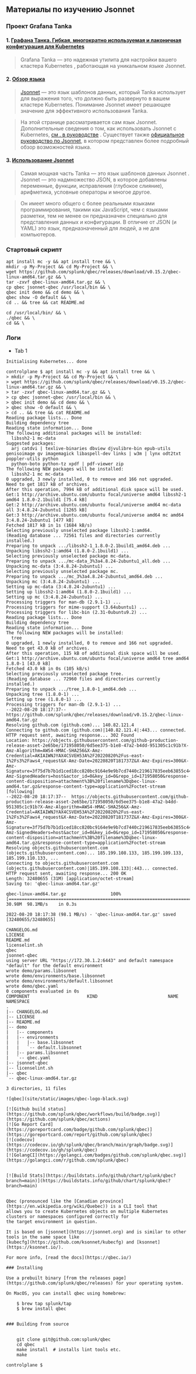 ## Материалы по изучению Jsonnet

### Проект Grafana Tanka
#### 1. [Графана Танка. Гибкая, многократно используемая и лаконичная конфигурация для Kubernetes](https://tanka.dev/)
> Grafana Tanka — это надежная утилита для настройки вашего кластера Kubernetes , работающая на уникальном языке Jsonnet.
#### 2. [Обзор языка](https://tanka.dev/jsonnet/overview)
> [Jsonnet](https://jsonnet.org/) — это язык шаблонов данных, который Tanka использует для выражения того, что должно быть развернуто в вашем кластере Kubernetes. 
> Понимание Jsonnet имеет решающее значение для эффективного использования Tanka.

> На этой странице рассматривается сам язык Jsonnet. Дополнительные сведения о том, как использовать Jsonnet с Kubernetes, [см . в руководстве](https://tanka.dev/tutorial/jsonnet) . 
> Существует также [официальное руководство по Jsonnet](https://jsonnet.org/learning/tutorial.html), в котором представлен более подробный обзор возможностей языка.

#### 3. [Использование Jsonnet](https://tanka.dev/tutorial/jsonnet)
> Самая мощная часть Tanka — это язык шаблонов данных Jsonnet . Jsonnet — это надмножество JSON, в которое добавлены переменные, функции, исправления (глубокое слияние), арифметика, условные операторы и многое другое.

> Он имеет много общего с более реальными языками программирования, такими как JavaScript, чем с языками разметки, тем не менее он предназначен специально для представления данных и конфигурации. В отличие от JSON (и YAML) это язык, предназначенный для людей, а не для компьютеров.


### Стартовый скрипт

```
apt install mc -y && apt install tree && \
mkdir -p My-Project && cd My-Project && \
wget https://github.com/splunk/qbec/releases/download/v0.15.2/qbec-linux-amd64.tar.gz && \
tar -zxvf qbec-linux-amd64.tar.gz && \
cp qbec jsonnet-qbec /usr/local/bin && \
qbec init demo && cd demo && \
qbec show -O default && \
cd .. && tree && cat README.md

```
```
cd /usr/local/bin/ && \
./qbec && \
cd && \
```

### Логи
* Tab 1

```
Initialising Kubernetes... done

controlplane $ apt install mc -y && apt install tree && \
> mkdir -p My-Project && cd My-Project && \
> wget https://github.com/splunk/qbec/releases/download/v0.15.2/qbec-linux-amd64.tar.gz && \
> tar -zxvf qbec-linux-amd64.tar.gz && \
> cp qbec jsonnet-qbec /usr/local/bin && \
> qbec init demo && cd demo && \
> qbec show -O default && \
> cd .. && tree && cat README.md
Reading package lists... Done
Building dependency tree       
Reading state information... Done
The following additional packages will be installed:
  libssh2-1 mc-data
Suggested packages:
  arj catdvi | texlive-binaries dbview djvulibre-bin epub-utils genisoimage gv imagemagick libaspell-dev links | w3m | lynx odt2txt poppler-utils python
  python-boto python-tz xpdf | pdf-viewer zip
The following NEW packages will be installed:
  libssh2-1 mc mc-data
0 upgraded, 3 newly installed, 0 to remove and 166 not upgraded.
Need to get 1817 kB of archives.
After this operation, 7994 kB of additional disk space will be used.
Get:1 http://archive.ubuntu.com/ubuntu focal/universe amd64 libssh2-1 amd64 1.8.0-2.1build1 [75.4 kB]
Get:2 http://archive.ubuntu.com/ubuntu focal/universe amd64 mc-data all 3:4.8.24-2ubuntu1 [1265 kB]
Get:3 http://archive.ubuntu.com/ubuntu focal/universe amd64 mc amd64 3:4.8.24-2ubuntu1 [477 kB]
Fetched 1817 kB in 1s (1684 kB/s)
Selecting previously unselected package libssh2-1:amd64.
(Reading database ... 72561 files and directories currently installed.)
Preparing to unpack .../libssh2-1_1.8.0-2.1build1_amd64.deb ...
Unpacking libssh2-1:amd64 (1.8.0-2.1build1) ...
Selecting previously unselected package mc-data.
Preparing to unpack .../mc-data_3%3a4.8.24-2ubuntu1_all.deb ...
Unpacking mc-data (3:4.8.24-2ubuntu1) ...
Selecting previously unselected package mc.
Preparing to unpack .../mc_3%3a4.8.24-2ubuntu1_amd64.deb ...
Unpacking mc (3:4.8.24-2ubuntu1) ...
Setting up mc-data (3:4.8.24-2ubuntu1) ...
Setting up libssh2-1:amd64 (1.8.0-2.1build1) ...
Setting up mc (3:4.8.24-2ubuntu1) ...
Processing triggers for man-db (2.9.1-1) ...
Processing triggers for mime-support (3.64ubuntu1) ...
Processing triggers for libc-bin (2.31-0ubuntu9.2) ...
Reading package lists... Done
Building dependency tree       
Reading state information... Done
The following NEW packages will be installed:
  tree
0 upgraded, 1 newly installed, 0 to remove and 166 not upgraded.
Need to get 43.0 kB of archives.
After this operation, 115 kB of additional disk space will be used.
Get:1 http://archive.ubuntu.com/ubuntu focal/universe amd64 tree amd64 1.8.0-1 [43.0 kB]
Fetched 43.0 kB in 0s (105 kB/s)
Selecting previously unselected package tree.
(Reading database ... 72960 files and directories currently installed.)
Preparing to unpack .../tree_1.8.0-1_amd64.deb ...
Unpacking tree (1.8.0-1) ...
Setting up tree (1.8.0-1) ...
Processing triggers for man-db (2.9.1-1) ...
--2022-08-20 18:17:37--  https://github.com/splunk/qbec/releases/download/v0.15.2/qbec-linux-amd64.tar.gz
Resolving github.com (github.com)... 140.82.121.4
Connecting to github.com (github.com)|140.82.121.4|:443... connected.
HTTP request sent, awaiting response... 302 Found
Location: https://objects.githubusercontent.com/github-production-release-asset-2e65be/171958050/6d5ee375-b1e8-47a2-b4dd-951305c1c91b?X-Amz-Algorithm=AWS4-HMAC-SHA256&X-Amz-Credential=AKIAIWNJYAX4CSVEH53A%2F20220820%2Fus-east-1%2Fs3%2Faws4_request&X-Amz-Date=20220820T181737Z&X-Amz-Expires=300&X-Amz-Signature=3f75d7b7b1d1ced18cc820bc9164e9e9b7cd7440c219617835eeb63855c444f7&X-Amz-SignedHeaders=host&actor_id=0&key_id=0&repo_id=171958050&response-content-disposition=attachment%3B%20filename%3Dqbec-linux-amd64.tar.gz&response-content-type=application%2Foctet-stream [following]
--2022-08-20 18:17:37--  https://objects.githubusercontent.com/github-production-release-asset-2e65be/171958050/6d5ee375-b1e8-47a2-b4dd-951305c1c91b?X-Amz-Algorithm=AWS4-HMAC-SHA256&X-Amz-Credential=AKIAIWNJYAX4CSVEH53A%2F20220820%2Fus-east-1%2Fs3%2Faws4_request&X-Amz-Date=20220820T181737Z&X-Amz-Expires=300&X-Amz-Signature=3f75d7b7b1d1ced18cc820bc9164e9e9b7cd7440c219617835eeb63855c444f7&X-Amz-SignedHeaders=host&actor_id=0&key_id=0&repo_id=171958050&response-content-disposition=attachment%3B%20filename%3Dqbec-linux-amd64.tar.gz&response-content-type=application%2Foctet-stream
Resolving objects.githubusercontent.com (objects.githubusercontent.com)... 185.199.108.133, 185.199.109.133, 185.199.110.133, ...
Connecting to objects.githubusercontent.com (objects.githubusercontent.com)|185.199.108.133|:443... connected.
HTTP request sent, awaiting response... 200 OK
Length: 32480655 (31M) [application/octet-stream]
Saving to: 'qbec-linux-amd64.tar.gz'

qbec-linux-amd64.tar.gz                 100%[===============================================================================>]  30.98M  98.1MB/s    in 0.3s    

2022-08-20 18:17:38 (98.1 MB/s) - 'qbec-linux-amd64.tar.gz' saved [32480655/32480655]

CHANGELOG.md
LICENSE
README.md
licenselint.sh
qbec
jsonnet-qbec
using server URL "https://172.30.1.2:6443" and default namespace "default" for the default environment
wrote demo/params.libsonnet
wrote demo/environments/base.libsonnet
wrote demo/environments/default.libsonnet
wrote demo/qbec.yaml
0 components evaluated in 0s
COMPONENT                      KIND                           NAME                                     NAMESPACE
.
|-- CHANGELOG.md
|-- LICENSE
|-- README.md
|-- demo
|   |-- components
|   |-- environments
|   |   |-- base.libsonnet
|   |   `-- default.libsonnet
|   |-- params.libsonnet
|   `-- qbec.yaml
|-- jsonnet-qbec
|-- licenselint.sh
|-- qbec
`-- qbec-linux-amd64.tar.gz

3 directories, 11 files
```

```
![qbec](site/static/images/qbec-logo-black.svg)

[![Github build status](https://github.com/splunk/qbec/workflows/build/badge.svg)](https://github.com/splunk/qbec/actions)
[![Go Report Card](https://goreportcard.com/badge/github.com/splunk/qbec)](https://goreportcard.com/report/github.com/splunk/qbec)
[![codecov](https://codecov.io/gh/splunk/qbec/branch/main/graph/badge.svg)](https://codecov.io/gh/splunk/qbec)
[![GolangCI](https://golangci.com/badges/github.com/splunk/qbec.svg)](https://golangci.com/r/github.com/splunk/qbec)


[![Build Stats](https://buildstats.info/github/chart/splunk/qbec?branch=main)](https://buildstats.info/github/chart/splunk/qbec?branch=main)


Qbec (pronounced like the [Canadian province](https://en.wikipedia.org/wiki/Quebec)) is a CLI tool that 
allows you to create Kubernetes objects on multiple Kubernetes clusters or namespaces configured correctly for 
the target environment in question.

It is based on [jsonnet](https://jsonnet.org) and is similar to other tools in the same space like 
[kubecfg](https://github.com/ksonnet/kubecfg) and [ksonnet](https://ksonnet.io/). 

For more info, [read the docs](https://qbec.io/)

### Installing

Use a prebuilt binary [from the releases page](https://github.com/splunk/qbec/releases) for your operating system.

On MacOS, you can install qbec using homebrew:

    $ brew tap splunk/tap 
    $ brew install qbec


### Building from source


    git clone git@github.com:splunk/qbec
    cd qbec
    make install  # installs lint tools etc.
    make

controlplane $ 
```

